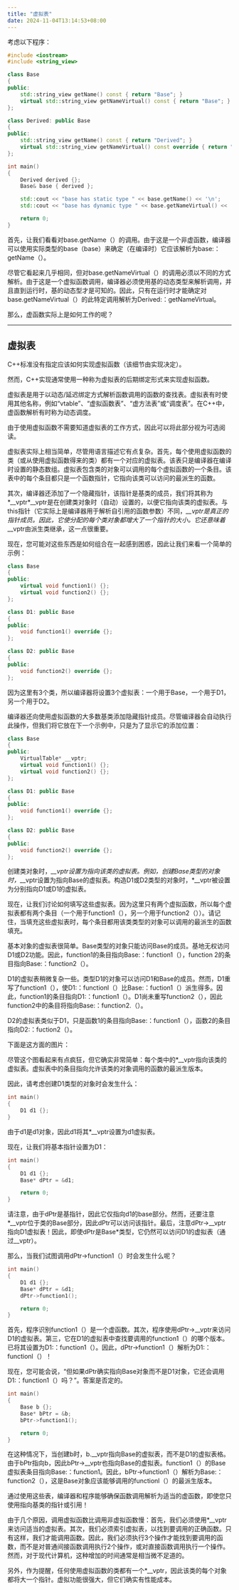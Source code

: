 ```yaml
---
title: "虚拟表"
date: 2024-11-04T13:14:53+08:00
---
```


考虑以下程序：

```C++
#include <iostream>
#include <string_view>

class Base
{
public:
    std::string_view getName() const { return "Base"; }                // not virtual
    virtual std::string_view getNameVirtual() const { return "Base"; } // virtual
};

class Derived: public Base
{
public:
    std::string_view getName() const { return "Derived"; }
    virtual std::string_view getNameVirtual() const override { return "Derived"; }
};

int main()
{
    Derived derived {};
    Base& base { derived };

    std::cout << "base has static type " << base.getName() << '\n';
    std::cout << "base has dynamic type " << base.getNameVirtual() << '\n';

    return 0;
}
```

首先，让我们看看对base.getName（）的调用。由于这是一个非虚函数，编译器可以使用实际类型的base（base）来确定（在编译时）它应该解析为base:：getName（）。

尽管它看起来几乎相同，但对base.getNameVirtual（）的调用必须以不同的方式解析。由于这是一个虚拟函数调用，编译器必须使用基的动态类型来解析调用，并且直到运行时，基的动态型才是可知的。因此，只有在运行时才能确定对base.getNameVirtual（）的此特定调用解析为Derived:：getNameVirtual。

那么，虚函数实际上是如何工作的呢？

***
## 虚拟表

C++标准没有指定应该如何实现虚拟函数（该细节由实现决定）。

然而，C++实现通常使用一种称为虚拟表的后期绑定形式来实现虚拟函数。

虚拟表是用于以动态/延迟绑定方式解析函数调用的函数的查找表。虚拟表有时使用其他名称，例如“vtable”、“虚拟函数表”、“虚方法表”或“调度表”。在C++中，虚函数解析有时称为动态调度。

由于使用虚拟函数不需要知道虚拟表的工作方式，因此可以将此部分视为可选阅读。

虚拟表实际上相当简单，尽管用语言描述它有点复杂。首先，每个使用虚拟函数的类（或从使用虚拟函数得来的类）都有一个对应的虚拟表。该表只是编译器在编译时设置的静态数组。虚拟表包含类的对象可以调用的每个虚拟函数的一个条目。该表中的每个条目都只是一个函数指针，它指向该类可以访问的最派生的函数。

其次，编译器还添加了一个隐藏指针，该指针是基类的成员，我们将其称为*__vptr*__vptr是在创建类对象时（自动）设置的，以便它指向该类的虚拟表。与this指针（它实际上是编译器用于解析自引用的函数参数）不同，*__vptr是真正的指针成员。因此，它使分配的每个类对象都增大了一个指针的大小。它还意味着*__vptr由派生类继承，这一点很重要。

现在，您可能对这些东西是如何组合在一起感到困惑，因此让我们来看一个简单的示例：

```C++
class Base
{
public:
    virtual void function1() {};
    virtual void function2() {};
};

class D1: public Base
{
public:
    void function1() override {};
};

class D2: public Base
{
public:
    void function2() override {};
};
```

因为这里有3个类，所以编译器将设置3个虚拟表：一个用于Base，一个用于D1，另一个用于D2。

编译器还向使用虚拟函数的大多数基类添加隐藏指针成员。尽管编译器会自动执行此操作，但我们将它放在下一个示例中，只是为了显示它的添加位置：

```C++
class Base
{
public:
    VirtualTable* __vptr;
    virtual void function1() {};
    virtual void function2() {};
};

class D1: public Base
{
public:
    void function1() override {};
};

class D2: public Base
{
public:
    void function2() override {};
};
```

创建类对象时，*__vptr设置为指向该类的虚拟表。例如，创建Base类型的对象时，*__vptr设置为指向Base的虚拟表。构造D1或D2类型的对象时，*__vptr被设置为分别指向D1或D1的虚拟表。

现在，让我们讨论如何填写这些虚拟表。因为这里只有两个虚拟函数，所以每个虚拟表都有两个条目（一个用于function1（），另一个用于function2（））。请记住，当填充这些虚拟表时，每个条目都用该类类型的对象可以调用的最派生的函数填充。

基本对象的虚拟表很简单。Base类型的对象只能访问Base的成员。基地无权访问D1或D2功能。因此，function1的条目指向Base:：function1（），function 2的条目指向Base:：function2（）。

D1的虚拟表稍微复杂一些。类型D1的对象可以访问D1和Base的成员。然而，D1重写了function1（），使D1:：functionl（）比Base:：fuction1（）派生得多。因此，function1的条目指向D1:：function1（）。D1尚未重写function2（），因此function2中的条目将指向Base:：function2.（）。

D2的虚拟表类似于D1，只是函数1的条目指向Base:：function1（），函数2的条目指向D2:：fuction2（）。

下面是这方面的图片：



尽管这个图看起来有点疯狂，但它确实非常简单：每个类中的*__vptr指向该类的虚拟表。虚拟表中的条目指向允许该类的对象调用的函数的最派生版本。

因此，请考虑创建D1类型的对象时会发生什么：

```C++
int main()
{
    D1 d1 {};
}
```

由于d1是d1对象，因此d1将其*__vptr设置为d1虚拟表。

现在，让我们将基本指针设置为D1：

```C++
int main()
{
    D1 d1 {};
    Base* dPtr = &d1;

    return 0;
}
```

请注意，由于dPtr是基指针，因此它仅指向d1的base部分。然而，还要注意*__vptr位于类的Base部分，因此dPtr可以访问该指针。最后，注意dPtr->__vptr指向D1虚拟表！因此，即使dPtr是Base*类型，它仍然可以访问D1的虚拟表（通过__vptr）。

那么，当我们试图调用dPtr->function1（）时会发生什么呢？

```C++
int main()
{
    D1 d1 {};
    Base* dPtr = &d1;
    dPtr->function1();

    return 0;
}
```

首先，程序识别function1（）是一个虚函数。其次，程序使用dPtr->__vptr来访问D1的虚拟表。第三，它在D1的虚拟表中查找要调用的function1（）的哪个版本。已将其设置为D1:：function1（）。因此，dPtr->function1（）解析为D1:：functionl（）！

现在，您可能会说，“但如果dPtr确实指向Base对象而不是D1对象，它还会调用D1:：function1（）吗？”。答案是否定的。

```C++
int main()
{
    Base b {};
    Base* bPtr = &b;
    bPtr->function1();

    return 0;
}
```

在这种情况下，当创建b时，b.__vptr指向Base的虚拟表，而不是D1的虚拟表格。由于bPtr指向b，因此bPtr->__vptr也指向Base的虚拟表。function1（）的Base虚拟表条目指向Base:：function1。因此，bPtr->function1（）解析为Base:：function2（），这是Base对象应该能够调用的functionl（）的最派生版本。

通过使用这些表，编译器和程序能够确保函数调用解析为适当的虚函数，即使您只使用指向基类的指针或引用！

由于几个原因，调用虚拟函数比调用非虚拟函数慢：首先，我们必须使用*__vptr来访问适当的虚拟表。其次，我们必须索引虚拟表，以找到要调用的正确函数。只有这样，我们才能调用函数。因此，我们必须执行3个操作才能找到要调用的函数，而不是对普通间接函数调用执行2个操作，或对直接函数调用执行一个操作。然而，对于现代计算机，这种增加的时间通常是相当微不足道的。

另外，作为提醒，任何使用虚拟函数的类都有一个*__vptr，因此该类的每个对象都将大一个指针。虚拟功能很强大，但它们确实有性能成本。

